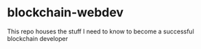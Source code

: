 # blockchain-webdev
This repo houses the stuff I need to know to become a successful blockchain developer
